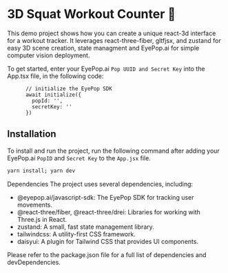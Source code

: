 # 3D Squat Workout Counter 💪

This demo project shows how you can create a unique react-3d interface for a workout tracker. It leverages react-three-fiber, gltfjsx, and zustand for easy 3D scene creation, state managment and EyePop.ai for simple computer vision deployment. 

To get started, enter your EyePop.ai `Pop UUID and Secret Key` into the App.tsx file, in the following code:

```tsx
      // initialize the EyePop SDK
      await initialize({
        popId: '',
        secretKey: ''
      })
```



## Installation

To install and run the project, run the following command after adding your EyePop.ai `PopID` and `Secret Key` to the `App.jsx` file.

```sh
yarn install; yarn dev
```

Dependencies
The project uses several dependencies, including:

- @eyepop.ai/javascript-sdk: The EyePop SDK for tracking user movements.
- @react-three/fiber, @react-three/drei: Libraries for working with Three.js in React.
- zustand: A small, fast state management library.
- tailwindcss: A utility-first CSS framework.
- daisyui: A plugin for Tailwind CSS that provides UI components.

Please refer to the package.json file for a full list of dependencies and devDependencies.
